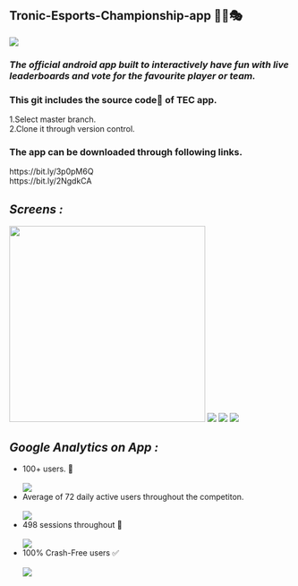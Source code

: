 ## Tronic-Esports-Championship-app 🎲🔫🎭


<code><img  src="https://github.com/ViduraErandika/Tronic-Esports-Championship-app/blob/main/Images/tr.jpg"></code>
### *The official android app built to interactively have fun with live leaderboards and vote for the favourite player or team.*

<h3>This git includes the source code📜 of TEC app. </h3>
<p>
1.Select master branch. <br>
2.Clone it through version control.
</p>

<h3>The app can be downloaded through following links. </h3>
<p>
https://bit.ly/3p0pM6Q
<br>
https://bit.ly/2NgdkCA
  </p>
  
## *Screens :*

<code><img height = 350 src="https://github.com/ViduraErandika/Tronic-Esports-Championship-app/blob/main/Images/main%20screen.jpg"></code>
<code><img  src="https://github.com/ViduraErandika/Tronic-Esports-Championship-app/blob/main/Images/pubg.jpg"></code>
<code><img  src="https://github.com/ViduraErandika/Tronic-Esports-Championship-app/blob/main/Images/winners.jpg"></code>
<code><img  src="https://github.com/ViduraErandika/Tronic-Esports-Championship-app/blob/main/Images/amongus.jpg"></code>

## *Google Analytics on App :*

<ul>
  <li>100+ users. 👥</li> <br>
  <code><img  src="https://github.com/ViduraErandika/Tronic-Esports-Championship-app/blob/main/Images/user.jpg"></code> <br>
  <li>Average of 72 daily active users throughout the competiton.</li> <br>
  <code><img  src="https://github.com/ViduraErandika/Tronic-Esports-Championship-app/blob/main/Images/active.jpg"></code> <br>
  <li>498 sessions throughout 🎉</li> <br>
  <code><img  src="https://github.com/ViduraErandika/Tronic-Esports-Championship-app/blob/main/Images/sessions.jpg"></code> <br>
  <li>100% Crash-Free users ✅</li>  <br>
  <code><img  src="https://github.com/ViduraErandika/Tronic-Esports-Championship-app/blob/main/Images/crash.jpg"></code> <br>
</ul>
